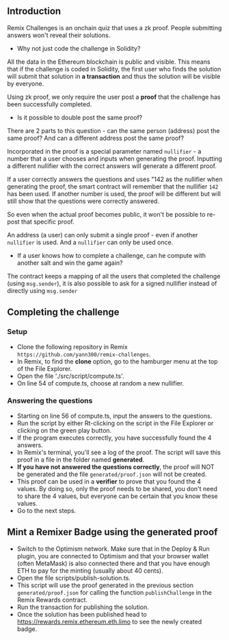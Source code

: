 ## Introduction

 Remix Challenges is an onchain quiz that uses a zk proof.  People submitting answers won't reveal their solutions.

  - Why not just code the challenge in Solidity?
  
 All the data in the Ethereum blockchain is public and visible. This means that if the challenge is coded in Solidity, the first user who finds the solution will submit that solution in **a transaction** and thus the solution will be visible by everyone.

 Using zk proof, we only require the user post a **proof** that the challenge has been successfully completed.

  - Is it possible to double post the same proof?

There are 2 parts to this question - can the same person (address) post the same proof?  And can a different address post the same proof?

Incorporated in the proof is a special parameter named `nullifier` - a number that a user chooses and inputs when generating the proof. Inputting a different nullifier with the correct answers will generate a different proof.

If a user correctly answers the questions and uses "142 as the nullifier when generating the proof, the smart contract will remember that the nullifier `142` has been used.  If another number is used, the proof will be different but will still show that the questions were correctly answered.

 So even when the actual proof becomes public, it won't be possible to re-post that specific proof.  

 An address (a user) can only submit a single proof - even if another `nullifier` is used.  And a `nullifier` can only be used once.

  - If a user knows how to complete a challenge, can he compute with another salt and win the game again?

The contract keeps a mapping of all the users that completed the challenge (using `msg.sender`), it is also possible to ask for a signed nullifier instead of directly using `msg.sender`
 
 ## Completing the challenge
 ### Setup

 - Clone the following repository in Remix `https://github.com/yann300/remix-challenges`.
  - In Remix, to find the **clone** option, go to the hamburger menu at the top of the File Explorer.
 - Open the file './src/script/compute.ts'.
 - On line 54 of compute.ts, choose at random a new nullifier.
  ### Answering the questions
 - Starting on line 56 of compute.ts, input the answers to the questions.
 - Run the script by either Rt-clicking on the script in the File Explorer or clicking on the green play button.
 - If the program executes correctly, you have successfully found the 4 answers.
 - In Remix's terminal, you'll see a log of the proof.  The script will save this proof in a file in the folder named **generated**.
 - **If you have not answered the questions correctly**, the proof will NOT be generated and the file `generated/proof.json` will not be created.
 - This proof can be used in a **verifier** to prove that you found the 4 values. By doing so, only the proof needs to be shared, you don't need to share the 4 values, but everyone can be certain that you know these values.
 - Go to the next steps.

 ## Mint a Remixer Badge using the generated proof

 - Switch to the Optimism network. Make sure that in the Deploy & Run plugin, you are connected to Optimism and that your browser wallet (often MetaMask) is also connected there and that you have enough ETH to pay for the minting (usually about 40 cents).
 - Open the file scripts/publish-solution.ts.
 - This script will use the proof generated in the previous section `generated/proof.json` for calling the function `publishChallenge` in the Remix Rewards contract.
 - Run the transaction for publishing the solution.
 - Once the solution has been published head to https://rewards.remix.ethereum.eth.limo to see the newly created badge.






